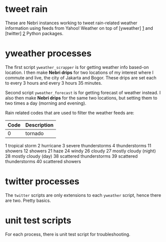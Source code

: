 # tweet rain

These are Nebri instances working to tweet rain-related weather information using feeds
from Yahoo! Weather on top of [yweather] [1] and [twitter] [2] Python packages.

  [1]: https://pypi.python.org/pypi/yweather "yweather Python package"
  [2]: https://pypi.python.org/pypi/twitter "twitter Python package"

yweather processes
==================
The first script `yweather_scrapper` is for getting weather info based-on location. I then
make **Nebri drips** for two locations of my interest where I commute and live, the city of
Jakarta and Bogor. These drips are set each to every 3 hours and every 3 hours 35 minutes.

Second script `yweather_forecast` is for getting forecast of weather instead. I also then
make **Nebri drips** for the same two locations, but setting them to two times a day (morning
and evening).

Rain related codes that are used to filter the weather feeds are:

Code   | Description
------ | -----------
0      |  tornado
1     tropical storm
2     hurricane
3     severe thunderstorms
4     thunderstorms
11     showers
12     showers
21     haze
24     windy
26     cloudy
27     mostly cloudy (night)
28     mostly cloudy (day)
38     scattered thunderstorms
39     scattered thunderstorms
40     scattered showers

twitter processes
=================
The `twitter` scripts are only extensions to each `yweather` script, hence there are two. Pretty
basics.

unit test scripts
=================
For each process, there is unit test script for troubleshooting.
